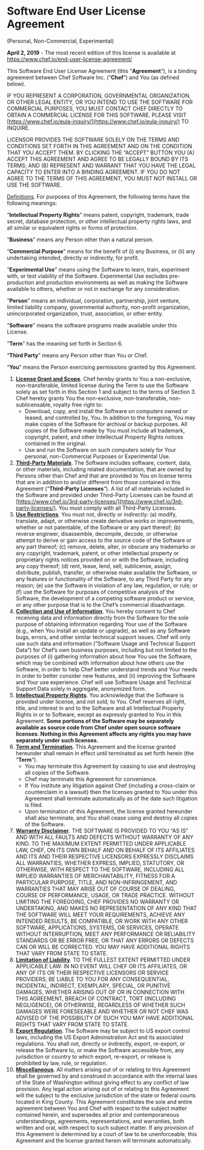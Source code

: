 
# Software End User License Agreement  
(Personal, Non-Commercial, Experimental)

**April 2, 2019** - The most recent edition of this license is available at https://www.chef.io/end-user-license-agreement/

This Software End User License Agreement (this “**Agreement**“), is a binding agreement between Chef Software Inc. (“**Chef**“) and You (as defined below).

IF YOU REPRESENT A CORPORATION, GOVERNMENTAL ORGANIZATION, OR OTHER LEGAL ENTITY, OR YOU INTEND TO USE THE SOFTWARE FOR COMMERCIAL PURPOSES, YOU MUST CONTACT CHEF DIRECTLY TO OBTAIN A COMMERCIAL LICENSE FOR THIS SOFTWARE. PLEASE VISIT [https://www.chef.io/eula-inquiry/](https://www.chef.io/eula-inquiry/) TO INQUIRE.

LICENSOR PROVIDES THE SOFTWARE SOLELY ON THE TERMS AND CONDITIONS SET FORTH IN THIS AGREEMENT AND ON THE CONDITION THAT YOU ACCEPT THEM. BY CLICKING THE “ACCEPT” BUTTON YOU (A) ACCEPT THIS AGREEMENT AND AGREE TO BE LEGALLY BOUND BY ITS TERMS; AND (B) REPRESENT AND WARRANT THAT YOU HAVE THE LEGAL CAPACITY TO ENTER INTO A BINDING AGREEMENT. IF YOU DO NOT AGREE TO THE TERMS OF THIS AGREEMENT, YOU MUST NOT INSTALL OR USE THE SOFTWARE.

<u>Definitions</u>. For purposes of this Agreement, the following terms have the following meanings:

“**Intellectual Property Rights**” means patent, copyright, trademark, trade secret, database protection, or other intellectual property rights laws, and all similar or equivalent rights or forms of protection.

“**Business**” means any Person other than a natural person.

“**Commercial Purpose**” means for the benefit of (i) any Business, or (ii) any undertaking intended, directly or indirectly, for profit.

“**Experimental Use**” means using the Software to learn, train, experiment with, or test viability of the Software. Experimental Use excludes pre-production and production environments as well as making the Software available to others, whether or not in exchange for any consideration.

“**Person**” means an individual, corporation, partnership, joint venture, limited liability company, governmental authority, non-profit organization, unincorporated organization, trust, association, or other entity.

“**Software**” means the software programs made available under this License.

“**Term**” has the meaning set forth in Section 6.

“**Third Party**” means any Person other than You or Chef.

“**You**” means the Person exercising permissions granted by this Agreement.

1.  **<u>License Grant and Scope</u>**. Chef hereby grants to You a non-exclusive, non-transferable, limited license during the Term to use the Software solely as set forth in this Section 1 and subject to the terms of Section 3\. Chef hereby grants You the non-exclusive, non-transferable, non-sublicensable, royalty free right to:
    *   Download, copy, and install the Software on computers owned or leased, and controlled by, You. In addition to the foregoing, You may make copies of the Software for archival or backup purposes. All copies of the Software made by You must include all trademark, copyright, patent, and other Intellectual Property Rights notices contained in the original.
    *   Use and run the Software on such computers solely for Your personal, non-Commercial Purposes or Experimental Use.
2.  **<u>Third-Party Materials</u>**. The Software includes software, content, data, or other materials, including related documentation, that are owned by Persons other than Chef and that are provided to You on license terms that are in addition to and/or different from those contained in this Agreement (“**Third-Party Licenses**“). A list of all materials included in the Software and provided under Third-Party Licenses can be found at [https://www.chef.io/3rd-party-licenses/](https://www.chef.io/3rd-party-licenses/). You must comply with all Third-Party Licenses.
3.  **<u>Use Restrictions</u>**. You must not, directly or indirectly: (a) modify, translate, adapt, or otherwise create derivative works or improvements, whether or not patentable, of the Software or any part thereof; (b) reverse engineer, disassemble, decompile, decode, or otherwise attempt to derive or gain access to the source code of the Software or any part thereof; (c) remove, delete, alter, or obscure any trademarks or any copyright, trademark, patent, or other intellectual property or proprietary rights notices provided on or with the Software, including any copy thereof; (d) rent, lease, lend, sell, sublicense, assign, distribute, publish, transfer, or otherwise make available the Software, or any features or functionality of the Software, to any Third Party for any reason; (e) use the Software in violation of any law, regulation, or rule; or (f) use the Software for purposes of competitive analysis of the Software, the development of a competing software product or service, or any other purpose that is to the Chef’s commercial disadvantage.
4.  **<u>Collection and Use of Information</u>**. You hereby consent to Chef receiving data and information directly from the Software for the sole purpose of obtaining information regarding Your use of the Software (e.g., when You install an update or upgrade), as well as any Software bugs, errors, and other similar technical support issues. Chef will only use such data and information (“Software Usage and Technical Support Data”) for Chef’s own business purposes, including but not limited to the purposes of (i) gathering information about how You use the Software, which may be combined with information about how others use the Software, in order to help Chef better understand trends and Your needs in order to better consider new features, and (ii) improving the Software and Your use experience. Chef will use Software Usage and Technical Support Data solely in aggregate, anonymized form.
5.  **<u>Intellectual Property Rights</u>**. You acknowledge that the Software is provided under license, and not sold, to You. Chef reserves all right, title, and interest in and to the Software and all Intellectual Property Rights in or to Software, except as expressly granted to You in this Agreement. **Some portions of the Software may be separately available as source code from Chef under open source software licenses. Nothing in this Agreement affects any rights you may have separately under such licenses.**
6.  **<u>Term and Termination</u>**. This Agreement and the license granted hereunder shall remain in effect until terminated as set forth herein (the “**Term**“).
    *   You may terminate this Agreement by ceasing to use and destroying all copies of the Software.
    *   Chef may terminate this Agreement for convenience.
    *   If You institute any litigation against Chef (including a cross-claim or counterclaim in a lawsuit) then the licenses granted to You under this Agreement shall terminate automatically as of the date such litigation is filed.
    *   Upon termination of this Agreement, the license granted hereunder shall also terminate, and You shall cease using and destroy all copies of the Software.
7.  **<u>Warranty Disclaimer</u>**. THE SOFTWARE IS PROVIDED TO YOU “AS IS” AND WITH ALL FAULTS AND DEFECTS WITHOUT WARRANTY OF ANY KIND. TO THE MAXIMUM EXTENT PERMITTED UNDER APPLICABLE LAW, CHEF, ON ITS OWN BEHALF AND ON BEHALF OF ITS AFFILIATES AND ITS AND THEIR RESPECTIVE LICENSORS EXPRESSLY DISCLAIMS ALL WARRANTIES, WHETHER EXPRESS, IMPLIED, STATUTORY, OR OTHERWISE, WITH RESPECT TO THE SOFTWARE, INCLUDING ALL IMPLIED WARRANTIES OF MERCHANTABILITY, FITNESS FOR A PARTICULAR PURPOSE, TITLE, AND NON-INFRINGEMENT, AND WARRANTIES THAT MAY ARISE OUT OF COURSE OF DEALING, COURSE OF PERFORMANCE, USAGE, OR TRADE PRACTICE. WITHOUT LIMITING THE FOREGOING, CHEF PROVIDES NO WARRANTY OR UNDERTAKING, AND MAKES NO REPRESENTATION OF ANY KIND THAT THE SOFTWARE WILL MEET YOUR REQUIREMENTS, ACHIEVE ANY INTENDED RESULTS, BE COMPATIBLE, OR WORK WITH ANY OTHER SOFTWARE, APPLICATIONS, SYSTEMS, OR SERVICES, OPERATE WITHOUT INTERRUPTION, MEET ANY PERFORMANCE OR RELIABILITY STANDARDS OR BE ERROR FREE, OR THAT ANY ERRORS OR DEFECTS CAN OR WILL BE CORRECTED. YOU MAY HAVE ADDITIONAL RIGHTS THAT VARY FROM STATE TO STATE.
8.  **<u>Limitation of Liability</u>**. TO THE FULLEST EXTENT PERMITTED UNDER APPLICABLE LAW: IN NO EVENT WILL CHEF OR ITS AFFILIATES, OR ANY OF ITS OR THEIR RESPECTIVE LICENSORS OR SERVICE PROVIDERS, BE LIABLE TO YOU FOR ANY CONSEQUENTIAL, INCIDENTAL, INDIRECT, EXEMPLARY, SPECIAL, OR PUNITIVE DAMAGES, WHETHER ARISING OUT OF OR IN CONNECTION WITH THIS AGREEMENT, BREACH OF CONTRACT, TORT (INCLUDING NEGLIGENCE), OR OTHERWISE, REGARDLESS OF WHETHER SUCH DAMAGES WERE FORESEEABLE AND WHETHER OR NOT CHEF WAS ADVISED OF THE POSSIBILITY OF SUCH YOU MAY HAVE ADDITIONAL RIGHTS THAT VARY FROM STATE TO STATE.
9.  **<u>Export Regulation</u>**. The Software may be subject to US export control laws, including the US Export Administration Act and its associated regulations. You shall not, directly or indirectly, export, re-export, or release the Software to, or make the Software accessible from, any jurisdiction or country to which export, re-export, or release is prohibited by law, rule, or regulation.
10.  **<u>Miscellaneous</u>**. All matters arising out of or relating to this Agreement shall be governed by and construed in accordance with the internal laws of the State of Washington without giving effect to any conflict of law provision. Any legal action arising out of or relating to this Agreement will the subject to the exclusive jurisdiction of the state or federal courts located in King County. This Agreement constitutes the sole and entire agreement between You and Chef with respect to the subject matter contained herein, and supersedes all prior and contemporaneous understandings, agreements, representations, and warranties, both written and oral, with respect to such subject matter. If any provision of this Agreement is determined by a court of law to be unenforceable, this Agreement and the license granted herein will terminate automatically.
